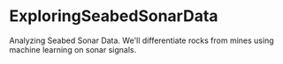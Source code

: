 # ExploringSeabedSonarData
Analyzing Seabed Sonar Data. We'll differentiate rocks from mines using machine learning on sonar signals.
